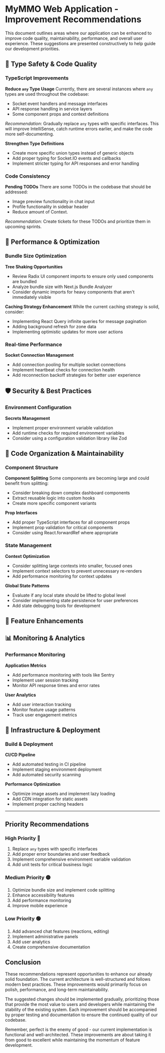 # MyMMO Web Application - Improvement Recommendations

This document outlines areas where our application can be enhanced to improve code quality, maintainability, performance, and overall user experience. These suggestions are presented constructively to help guide our development priorities.

## 🔧 Type Safety & Code Quality

### **TypeScript Improvements**

**Reduce `any` Type Usage**
Currently, there are several instances where `any` types are used throughout the codebase:

- Socket event handlers and message interfaces
- API response handling in service layers
- Some component props and context definitions

_Recommendation_: Gradually replace `any` types with specific interfaces. This will improve IntelliSense, catch runtime errors earlier, and make the code more self-documenting.

**Strengthen Type Definitions**

- Create more specific union types instead of generic objects
- Add proper typing for Socket.IO events and callbacks
- Implement stricter typing for API responses and error handling

### **Code Consistency**

**Pending TODOs**
There are some TODOs in the codebase that should be addressed:

- Image preview functionality in chat input
- Profile functionality in sidebar header
- Reduce amount of Context.

_Recommendation_: Create tickets for these TODOs and prioritize them in upcoming sprints.

## 🚀 Performance & Optimization

### **Bundle Size Optimization**

**Tree Shaking Opportunities**

- Review Radix UI component imports to ensure only used components are bundled
- Analyze bundle size with Next.js Bundle Analyzer
- Consider dynamic imports for heavy components that aren't immediately visible

**Caching Strategy Enhancement**
While the current caching strategy is solid, consider:

- Implementing React Query infinite queries for message pagination
- Adding background refresh for zone data
- Implementing optimistic updates for more user actions

### **Real-time Performance**

**Socket Connection Management**

- Add connection pooling for multiple socket connections
- Implement heartbeat checks for connection health
- Add reconnection backoff strategies for better user experience

## 🛡️ Security & Best Practices

### **Environment Configuration**

**Secrets Management**

- Implement proper environment variable validation
- Add runtime checks for required environment variables
- Consider using a configuration validation library like Zod

## 🔄 Code Organization & Maintainability

### **Component Structure**

**Component Splitting**
Some components are becoming large and could benefit from splitting:

- Consider breaking down complex dashboard components
- Extract reusable logic into custom hooks
- Create more specific component variants

**Prop Interfaces**

- Add proper TypeScript interfaces for all component props
- Implement prop validation for critical components
- Consider using React.forwardRef where appropriate

### **State Management**

**Context Optimization**

- Consider splitting large contexts into smaller, focused ones
- Implement context selectors to prevent unnecessary re-renders
- Add performance monitoring for context updates

**Global State Patterns**

- Evaluate if any local state should be lifted to global level
- Consider implementing state persistence for user preferences
- Add state debugging tools for development

## 🌟 Feature Enhancements

## 📊 Monitoring & Analytics

### **Performance Monitoring**

**Application Metrics**

- Add performance monitoring with tools like Sentry
- Implement user session tracking
- Monitor API response times and error rates

**User Analytics**

- Add user interaction tracking
- Monitor feature usage patterns
- Track user engagement metrics

## 🚀 Infrastructure & Deployment

### **Build & Deployment**

**CI/CD Pipeline**

- Add automated testing in CI pipeline
- Implement staging environment deployment
- Add automated security scanning

**Performance Optimization**

- Optimize image assets and implement lazy loading
- Add CDN integration for static assets
- Implement proper caching headers

---

## Priority Recommendations

### **High Priority** 🔴

1. Replace `any` types with specific interfaces
2. Add proper error boundaries and user feedback
3. Implement comprehensive environment variable validation
4. Add unit tests for critical business logic

### **Medium Priority** 🟡

1. Optimize bundle size and implement code splitting
2. Enhance accessibility features
3. Add performance monitoring
4. Improve mobile experience

### **Low Priority** 🟢

1. Add advanced chat features (reactions, editing)
2. Implement administrative panels
3. Add user analytics
4. Create comprehensive documentation

## Conclusion

These recommendations represent opportunities to enhance our already solid foundation. The current architecture is well-structured and follows modern best practices. These improvements would primarily focus on polish, performance, and long-term maintainability.

The suggested changes should be implemented gradually, prioritizing those that provide the most value to users and developers while maintaining the stability of the existing system. Each improvement should be accompanied by proper testing and documentation to ensure the continued quality of our codebase.

Remember, perfect is the enemy of good - our current implementation is functional and well-architected. These improvements are about taking it from good to excellent while maintaining the momentum of feature development.
